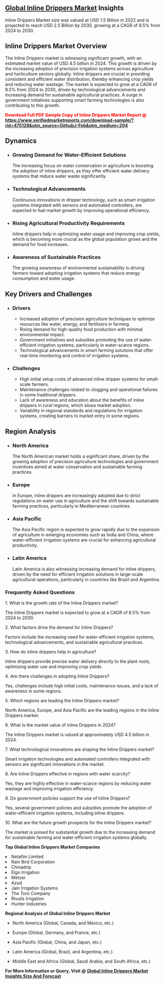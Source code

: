 <h2><a href="https://www.verifiedmarketreports.com/download-sample/?rid=475128&amp;utm_source=GithubJ&amp;utm_medium=204" target="_blank">Global Inline Drippers Market</a> Insights</h2><p>Inline Drippers Market size was valued at USD 1.5 Billion in 2022 and is projected to reach USD 2.5 Billion by 2030, growing at a CAGR of 8.5% from 2024 to 2030.</p><p> <h2>Inline Drippers Market Overview</h2> <p>The Inline Drippers market is witnessing significant growth, with an estimated market value of USD 4.5 billion in 2024. This growth is driven by the increasing adoption of precision irrigation systems across agriculture and horticulture sectors globally. Inline drippers are crucial in providing consistent and efficient water distribution, thereby enhancing crop yields and reducing water wastage. The market is expected to grow at a CAGR of 8.5% from 2024 to 2030, driven by technological advancements and increasing demand for sustainable agricultural practices. A surge in government initiatives supporting smart farming technologies is also contributing to this growth.</p> <p><strong><p><span class=""><span style="color: #ff0000;"><strong>Download Full PDF Sample Copy of Inline Drippers Market Report</strong> @ </span><a href="https://www.verifiedmarketreports.com/download-sample/?rid=475128&amp;utm_source=GithubJ-Feb&amp;utm_medium=204" target="_blank">https://www.verifiedmarketreports.com/download-sample/?rid=475128&amp;utm_source=GithubJ-Feb&amp;utm_medium=204</a></span></p></strong></p> <h2>Dynamics</h2> <ul> <li><h3>Growing Demand for Water-Efficient Solutions</h3> The increasing focus on water conservation in agriculture is boosting the adoption of inline drippers, as they offer efficient water delivery systems that reduce water waste significantly.</li> <li><h3>Technological Advancements</h3> Continuous innovations in dripper technology, such as smart irrigation systems integrated with sensors and automated controllers, are expected to fuel market growth by improving operational efficiency.</li> <li><h3>Rising Agricultural Productivity Requirements</h3> Inline drippers help in optimizing water usage and improving crop yields, which is becoming more crucial as the global population grows and the demand for food increases.</li> <li><h3>Awareness of Sustainable Practices</h3> The growing awareness of environmental sustainability is driving farmers toward adopting irrigation systems that reduce energy consumption and water usage.</li> </ul> <h2>Key Drivers and Challenges</h2> <ul> <li><h3>Drivers</h3> <ul> <li>Increased adoption of precision agriculture techniques to optimize resources like water, energy, and fertilizers in farming.</li> <li>Rising demand for high-quality food production with minimal environmental impact.</li> <li>Government initiatives and subsidies promoting the use of water-efficient irrigation systems, particularly in water-scarce regions.</li> <li>Technological advancements in smart farming solutions that offer real-time monitoring and control of irrigation systems.</li> </ul> </li> <li><h3>Challenges</h3> <ul> <li>High initial setup costs of advanced inline dripper systems for small-scale farmers.</li> <li>Maintenance challenges related to clogging and operational failures in some traditional drippers.</li> <li>Lack of awareness and education about the benefits of inline drippers in rural regions, which slows market adoption.</li> <li>Variability in regional standards and regulations for irrigation systems, creating barriers to market entry in some regions.</li> </ul> </li> </ul> <h2>Region Analysis</h2> <ul> <li><h3>North America</h3> The North American market holds a significant share, driven by the growing adoption of precision agriculture technologies and government incentives aimed at water conservation and sustainable farming practices.</li> <li><h3>Europe</h3> In Europe, inline drippers are increasingly adopted due to strict regulations on water use in agriculture and the shift towards sustainable farming practices, particularly in Mediterranean countries.</li> <li><h3>Asia Pacific</h3> The Asia Pacific region is expected to grow rapidly due to the expansion of agriculture in emerging economies such as India and China, where water-efficient irrigation systems are crucial for enhancing agricultural productivity.</li> <li><h3>Latin America</h3> Latin America is also witnessing increasing demand for inline drippers, driven by the need for efficient irrigation solutions in large-scale agricultural operations, particularly in countries like Brazil and Argentina.</li> </ul> <h3>Frequently Asked Questions</h3> <p>1. What is the growth rate of the Inline Drippers market?</p> <p>The Inline Drippers market is expected to grow at a CAGR of 8.5% from 2024 to 2030.</p> <p>2. What factors drive the demand for Inline Drippers?</p> <p>Factors include the increasing need for water-efficient irrigation systems, technological advancements, and sustainable agricultural practices.</p> <p>3. How do inline drippers help in agriculture?</p> <p>Inline drippers provide precise water delivery directly to the plant roots, optimizing water use and improving crop yields.</p> <p>4. Are there challenges in adopting Inline Drippers?</p> <p>Yes, challenges include high initial costs, maintenance issues, and a lack of awareness in some regions.</p> <p>5. Which regions are leading the Inline Drippers market?</p> <p>North America, Europe, and Asia Pacific are the leading regions in the Inline Drippers market.</p> <p>6. What is the market value of Inline Drippers in 2024?</p> <p>The Inline Drippers market is valued at approximately USD 4.5 billion in 2024.</p> <p>7. What technological innovations are shaping the Inline Drippers market?</p> <p>Smart irrigation technologies and automated controllers integrated with sensors are significant innovations in the market.</p> <p>8. Are Inline Drippers effective in regions with water scarcity?</p> <p>Yes, they are highly effective in water-scarce regions by reducing water wastage and improving irrigation efficiency.</p> <p>9. Do government policies support the use of Inline Drippers?</p> <p>Yes, several government policies and subsidies promote the adoption of water-efficient irrigation systems, including inline drippers.</p> <p>10. What are the future growth prospects for the Inline Drippers market?</p> <p>The market is poised for substantial growth due to the increasing demand for sustainable farming and water-efficient irrigation systems globally.</p> </p><p><strong>Top Global Inline Drippers Market Companies</strong></p><div data-test-id=""><p><li>Netafim Limited</li><li> Rain Bird Corporation</li><li> Chinadrip</li><li> Elgo Irrigation</li><li> Metzer</li><li> Azud</li><li> Jain Irrigation Systems</li><li> The Toro Company</li><li> Rivulis Irrigation</li><li> Hunter Industries</li></p><div><strong>Regional Analysis of&nbsp;Global Inline Drippers Market</strong></div><ul><li dir="ltr"><p dir="ltr">North America&nbsp;(Global, Canada, and Mexico, etc.)</p></li><li dir="ltr"><p dir="ltr">Europe (Global, Germany, and France, etc.)</p></li><li dir="ltr"><p dir="ltr">Asia Pacific&nbsp;(Global, China, and Japan, etc.)</p></li><li dir="ltr"><p dir="ltr">Latin America&nbsp;(Global, Brazil, and Argentina, etc.)</p></li><li dir="ltr">Middle East and Africa&nbsp;(Global, Saudi Arabia, and South Africa, etc.)</li></ul><p><strong>For More Information or Query, Visit @&nbsp;</strong><strong><a href="https://www.verifiedmarketreports.com/product/inline-drippers-market/?utm_source=GithubJ&amp;utm_medium=204" target="_blank">Global Inline Drippers Market Insights Size And Forecast</a></strong></p></div>
